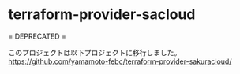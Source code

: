 # terraform-provider-sacloud

= DEPRECATED =

このプロジェクトは以下プロジェクトに移行しました。
https://github.com/yamamoto-febc/terraform-provider-sakuracloud/

